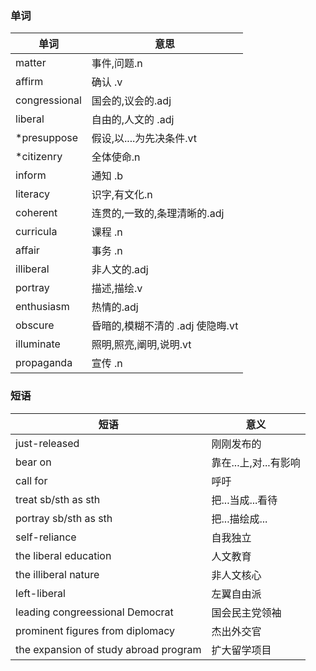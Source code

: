 ### 单词
|单词|意思|
|---|---|
|matter|事件,问题.n|
|affirm|确认 .v|
|congressional|国会的,议会的.adj|
|liberal|自由的,人文的 .adj|
|*presuppose|假设,以....为先决条件.vt|
|*citizenry|全体使命.n|
|inform|通知 .b|
|literacy|识字,有文化.n|
|coherent|连贯的,一致的,条理清晰的.adj|
|curricula|课程 .n|
|affair|事务 .n|
|illiberal|非人文的.adj|
|portray|描述,描绘.v|
|enthusiasm|热情的.adj|
|obscure|昏暗的,模糊不清的 .adj 使隐晦.vt|
|illuminate|照明,照亮,阐明,说明.vt|
|propaganda|宣传 .n|

### 短语
|短语|意义|
|---|---|
|just-released|刚刚发布的|
|bear on|靠在...上,对...有影响|
|call for|呼吁|
|treat sb/sth as sth|把...当成...看待|
|portray sb/sth as sth |把...描绘成...|
|self-reliance|自我独立|
|the liberal education|人文教育|
|the illiberal nature|非人文核心|
|left-liberal |左翼自由派|
|leading congreessional Democrat|国会民主党领袖|
|prominent figures from diplomacy|杰出外交官|
|the expansion of study abroad program|扩大留学项目|
